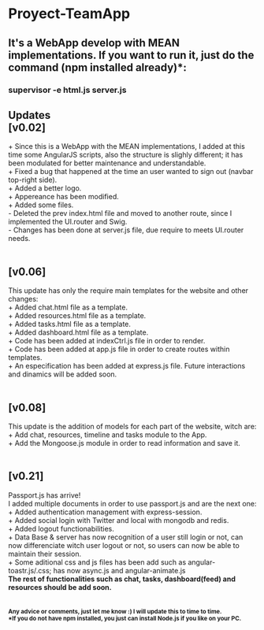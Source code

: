 # Proyect-TeamApp

<h2>It's a WebApp develop with MEAN implementations. If you want to run it, just do the command (npm installed already)*:</h2>
<h3><stronger>supervisor -e html.js server.js</stronger></h3>

<h2>Updates<br>
[v0.02]</h2>
+ Since this is a WebApp with the MEAN implementations, I added at this time some AngularJS scripts, also the structure is slighly different; it has been modulated for better maintenance and understandable.<br>
+ Fixed a bug that happened at the time an user wanted to sign out (navbar top-right side).<br>
+ Added a better logo.<br>
+ Appereance has been modified.<br>
+ Added some files.<br>
- Deleted the prev index.html file and moved to another route, since I implemented the UI.router and Swig.<br>
- Changes has been done at server.js file, due require to meets UI.router needs.<br>
<br>
<h2>[v0.06]</h2>
This update has only the require main templates for the website and other changes:<br>
+ Added chat.html file as a template.<br>
+ Added resources.html file as a template.<br>
+ Added tasks.html file as a template.<br>
+ Added dashboard.html file as a template.<br>
+ Code has been added at indexCtrl.js file in order to render.<br>
+ Code has been added at app.js file in order to create routes within templates.<br>
+ An especification has been added at express.js file.
Future interactions and dinamics will be added soon.<br>
<br>
<h2>[v0.08]</h2>
This update is the addition of models for each part of the website, witch are:<br>
+ Add chat, resources, timeline and tasks module to the App.<br>
+ Add the Mongoose.js module in order to read information and save it.<br>
<br>
<h2>[v0.21]</h2>
Passport.js has arrive!<br>
I added multiple documents in order to use passport.js and are the next one:<br>
+ Added authentication management with express-session.<br>
+ Added social login with Twitter and local with mongodb and redis.<br>
+ Added logout functionabilities.<br>
+ Data Base & server has now recognition of a user still login or not, can now differenciate witch user logout or not, so users can now be able to maintain their session.<br>
+ Some aditional css and js files has been add such as angular-toastr.js/.css; has now async.js and angular-animate.js<br>
<strong>The rest of functionalities such as chat, tasks, dashboard(feed) and resources should be add soon.</strong>
<br>
<br>
<br>
<strong><small>Any advice or comments, just let me know :) I will update this to time to time.<br>
*If you do not have npm installed, you just can install Node.js if you like on your PC.</small></strong>

